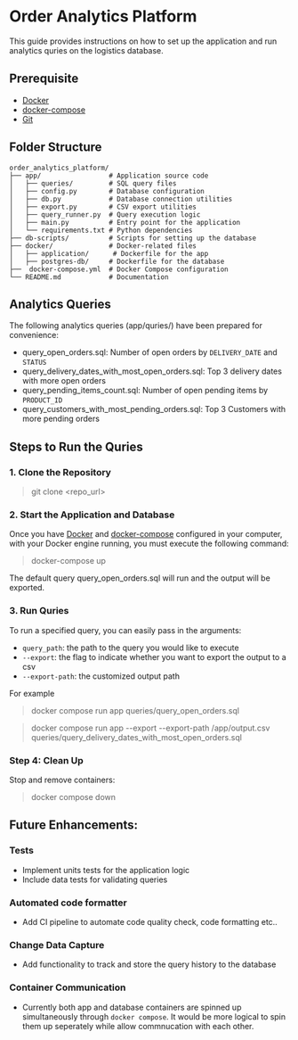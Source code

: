 # Order Analytics Platform

This guide provides instructions on how to set up the application and run analytics quries on the logistics database. 

## Prerequisite
* [Docker](https://www.docker.com/products/docker-desktop/)
* [docker-compose](https://docs.docker.com/compose/install/)
* [Git](https://git-scm.com/)

## Folder Structure
```
order_analytics_platform/
├── app/                 # Application source code
│   ├── queries/         # SQL query files
│   ├── config.py        # Database configuration
│   ├── db.py            # Database connection utilities
│   ├── export.py        # CSV export utilities
│   ├── query_runner.py  # Query execution logic
│   ├── main.py          # Entry point for the application
│   └── requirements.txt # Python dependencies
├── db-scripts/          # Scripts for setting up the database
├── docker/              # Docker-related files
│   ├── application/      # Dockerfile for the app
│   ├── postgres-db/     # Dockerfile for the database
├──  docker-compose.yml  # Docker Compose configuration
└── README.md            # Documentation
```

## Analytics Queries
The following analytics queries (app/quries/) have been prepared for convenience:
* query_open_orders.sql: Number of open orders by `DELIVERY_DATE` and `STATUS`
* query_delivery_dates_with_most_open_orders.sql: Top 3 delivery dates with more open orders
* query_pending_items_count.sql: Number of open pending items by `PRODUCT_ID`
* query_customers_with_most_pending_orders.sql: Top 3 Customers with more pending orders

## Steps to Run the Quries
### 1. Clone the Repository
> git clone <repo_url>
 
### 2. Start the Application and Database

Once you have [Docker](https://www.docker.com/products/docker-desktop/) and [docker-compose](https://docs.docker.com/compose/install/) configured in your computer, with your Docker engine running, you must execute the following command:
   > docker-compose up

The default query query_open_orders.sql will run and the output will be exported.

### 3. Run Quries

To run a specified query, you can easily pass in the arguments:
* `query_path`: the path to the query you would like to execute
* `--export`: the flag to indicate whether you want to export the output to a csv
* `--export-path`: the customized output path

For example

> docker compose run app queries/query_open_orders.sql

> docker compose run app --export --export-path /app/output.csv queries/query_delivery_dates_with_most_open_orders.sql


### Step 4: Clean Up
Stop and remove containers:
> docker compose down


## Future Enhancements:
### Tests
* Implement units tests for the application logic
* Include data tests for validating queries
### Automated code formatter
* Add CI pipeline to automate code quality check, code formatting etc..
### Change Data Capture
* Add functionality to track and store the query history to the database
### Container Communication
* Currently both app and database containers are spinned up simultaneously through `docker compose`. It would be more logical to spin them up seperately while allow commnucation with each other.

